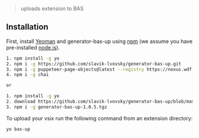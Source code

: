 
> uploads extension to BAS

## Installation

First, install [Yeoman](http://yeoman.io) and generator-bas-up using [npm](https://www.npmjs.com/) (we assume you have pre-installed [node.js](https://nodejs.org/)).

```bash
1. npm install -g yo
2. npm i -g https://github.com/slavik-lvovsky/generator-bas-up.git
3. npm i -g puppeteer-page-objects@latest --registry https://nexus.wdf.sap.corp:8443/nexus/content/groups/build.milestones.npm
4. npm i -g chai

or

1. npm install -g yo
2. download https://github.com/slavik-lvovsky/generator-bas-up/blob/master/generator-bas-up-1.0.5.tgz
3. npm i -g generator-bas-up-1.0.5.tgz

```

To upload your vsix run the following command from an extension directory:

```bash
yo bas-up
```

